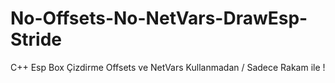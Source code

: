 # No-Offsets-No-NetVars-DrawEsp-Stride
C++ Esp Box Çizdirme Offsets ve NetVars Kullanmadan / Sadece Rakam ile !
